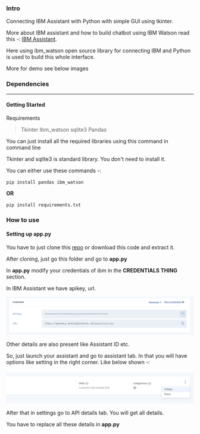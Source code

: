 ### Intro

  Connecting IBM Assistant with Python with simple GUI using tkinter.
  
  More about IBM assistant and how to build chatbot using IBM Watson read this -: [IBM Assistant](https://www.ibm.com/cloud/watson-assistant/). 
  
  Here using ibm_watson open source library for connecting IBM and Python is used to build this whole interface.
  
  More for demo see below images
  
  ### Dependencies
  ---
  #### Getting Started
  
  Requirements
  
  > Tkinter
  > Ibm_watson 
  > sqlite3
  > Pandas
  
  You can just install all the required libraries using this command in command line 
  
  Tkinter and sqlite3 is standard library. You don't need to install it.
  
  You can either use these commands -:
  
  ``` 
  pip install pandas ibm_watson
  
  ```
  
  **OR**
  
  ```
  pip install requirements.txt
  
  ```
  
  ### How to use
  
  #### Setting up app.py
  
  You have to just clone this [repo](https://github.com/ri-dhimagarg1/ibm_deployment) or download this code and extract it.
  
  After cloning, just go this folder and go to **app.py**
  
  In **app.py** modify your credentials of ibm in the **CREDENTIALS THING** section.
  
  In IBM Assistant we have apikey, url.
  
  <img src='https://github.com/ri-dhimagarg1/ibm_deployment/blob/master/IBM1.PNG'>

Other details are also present like Assistant ID etc.

So, just launch your assistant and go to assistant tab. In that you will have options like setting in the right corner. Like below shown -:

<img src='https://github.com/ri-dhimagarg1/ibm_deployment/blob/master/ibm2.PNG'>

After that in settings go to API details tab. You will get all details.

You have to replace all these details in **app.py**





  
  
  
  
  
  
  
  
  
  
  
 
  
  
  
